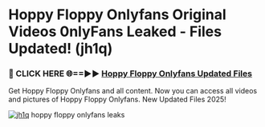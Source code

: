 # Hoppy Floppy Onlyfans Original Videos 0nlyFans Leaked - Files Updated! (jh1q)

<h3>🔴 CLICK HERE 🌐==►► <a href="https://tinyurl.com/3hn5wdd3" rel="nofollow">Hoppy Floppy Onlyfans Updated Files</a></h3>

Get Hoppy Floppy Onlyfans and all content. Now you can access all videos and pictures of Hoppy Floppy Onlyfans. New Updated Files 2025!

[![jh1q](https://i.imgur.com/4HnBqBT.gif)](https://tinyurl.com/3hn5wdd3)
hoppy floppy onlyfans leaks